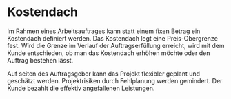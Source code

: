 # Kostendach

Im Rahmen eines Arbeitsauftrages kann statt einem fixen Betrag ein Kostendach definiert werden. Das Kostendach legt eine Preis-Obergrenze fest. Wird die Grenze im Verlauf der Auftragserfüllung erreicht, wird mit dem Kunde entschieden, ob man das Kostendach erhöhen möchte oder den Auftrag bestehen lässt.

Auf seiten des Auftragsgeber kann das Projekt flexibler geplant und geschätzt werden. Projektrisiken durch Fehlplanung werden gemindert. Der Kunde bezahlt die effektiv angefallenen Leistungen.